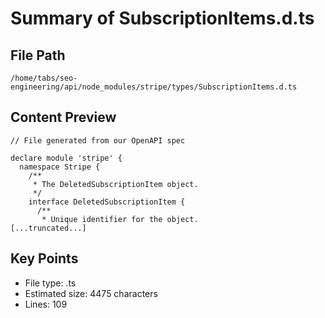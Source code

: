 # Summary of SubscriptionItems.d.ts
  
## File Path
`/home/tabs/seo-engineering/api/node_modules/stripe/types/SubscriptionItems.d.ts`

## Content Preview
```
// File generated from our OpenAPI spec

declare module 'stripe' {
  namespace Stripe {
    /**
     * The DeletedSubscriptionItem object.
     */
    interface DeletedSubscriptionItem {
      /**
       * Unique identifier for the object.
[...truncated...]
```

## Key Points
- File type: .ts
- Estimated size: 4475 characters
- Lines: 109
